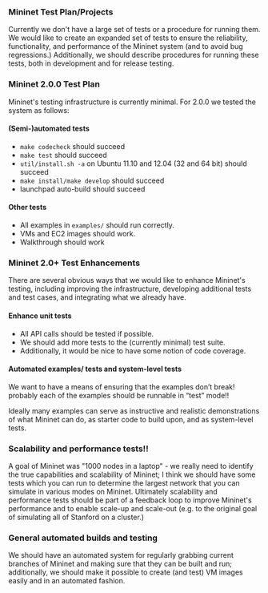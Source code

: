 ### Mininet Test Plan/Projects

Currently we don't have a large set of tests or a procedure for running them. We would like to create an expanded set of tests to ensure the reliability, functionality, and performance of the Mininet system (and to avoid bug regressions.) Additionally, we should describe procedures for running these tests, both in development and for release testing.

### Mininet 2.0.0 Test Plan

Mininet's testing infrastructure is currently minimal. For 2.0.0 we tested the system as follows:

#### (Semi-)automated tests

- `make codecheck` should succeed
- `make test` should succeed
- `util/install.sh -a` on Ubuntu 11.10 and 12.04 (32 and 64 bit) should succeed
- `make install/make develop` should succeed
- launchpad auto-build should succeed

#### Other tests

- All examples in `examples/` should run correctly.
- VMs and EC2 images should work.
- Walkthrough should work

### Mininet 2.0+ Test Enhancements

There are several obvious ways that we would like to enhance Mininet's testing, including improving the infrastructure, developing additional tests and test cases, and integrating what we already have.

#### Enhance unit tests

- All API calls should be tested if possible.
- We should add more tests to the (currently minimal) test suite.
- Additionally, it would be nice to have some notion of code coverage.

#### Automated examples/ tests and system-level tests

We want to have a means of ensuring that the examples don’t break! probably each of the examples should be runnable in “test” mode!!

Ideally many examples can serve as instructive and realistic demonstrations of what Mininet can do, as starter code to build upon, and as system-level tests.

### Scalability and performance tests!!

A goal of Mininet was "1000 nodes in a laptop" - we really need to identify the true capabilities and scalability of Mininet; I think we should have some tests which you can run to determine the largest network that you can simulate in various modes on Mininet. Ultimately scalability and performance tests should be part of a feedback loop to improve Mininet's performance and to enable scale-up and scale-out (e.g. to the original goal of simulating all of Stanford on a cluster.)

### General automated builds and testing

We should have an automated system for regularly grabbing current branches of Mininet and making sure that they can be built and run; additionally, we should make it possible to create (and test) VM images easily and in an automated fashion.


